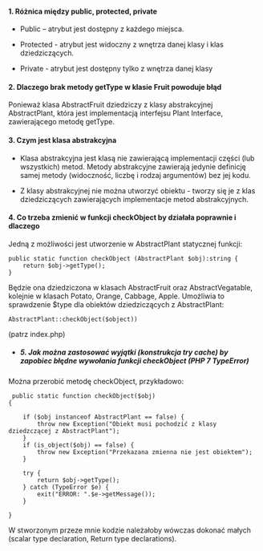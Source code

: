#### 1. Różnica między public, protected, private

* Public – atrybut jest dostępny z każdego miejsca.
    
* Protected  - atrybut jest widoczny z wnętrza danej klasy i klas dziedziczących.
    
* Private - atrybut jest dostępny tylko z wnętrza danej klasy


#### 2. Dlaczego brak metody getType w klasie Fruit powoduje błąd

Ponieważ klasa AbstractFruit dziedziczy z klasy abstrakcyjnej AbstractPlant, która jest implementacją interfejsu Plant Interface, zawierającego metodę getType.

#### 3. Czym jest klasa abstrakcyjna

* Klasa abstrakcyjna jest klasą nie zawierającą implementacji części (lub wszystkich) metod. Metody abstrakcyjne zawierają jedynie definicję samej metody (widoczność, liczbę i rodzaj argumentów) bez jej kodu.

* Z klasy abstrakcyjnej nie można utworzyć obiektu - tworzy się je z klas dziedziczących zawierających implementacje metod abstrakcyjnych.


#### 4. Co trzeba zmienić w funkcji checkObject by działała poprawnie i dlaczego

Jedną z możliwości jest utworzenie w AbstractPlant statycznej funkcji:
```
public static function checkObject (AbstractPlant $obj):string {
    return $obj->getType();
}

````
Będzie ona dziedziczona w klasach AbstractFruit oraz AbstractVegatable, kolejnie w klasach Potato, Orange, Cabbage, Apple. 
Umożliwia to sprawdzenie $type dla obiektów dziedziczących z AbstractPlant:
````
AbstractPlant::checkObject($object))
````
(patrz index.php)

* ##### 5. Jak można zastosować wyjątki (konstrukcja try cache) by zapobiec błędne wywołania funkcji checkObject (PHP 7 TypeError)
 
Można przerobić metodę checkObject, przykładowo: 
 ````
  public static function checkObject($obj)
 {
 
     if ($obj instanceof AbstractPlant == false) {
         throw new Exception("Obiekt musi pochodzić z klasy dziedzczącej z AbstractPlant");
     }
     if (is_object($obj) == false) {
         throw new Exception("Przekazana zmienna nie jest obiektem");
     }
 
     try {
         return $obj->getType();
     } catch (TypeError $e) {
         exit("ERROR: ".$e->getMessage());
     }
 
 }
 
 ````
 W stworzonym przeze mnie kodzie należałoby wówczas dokonać małych (scalar type declaration, Return type declarations).
